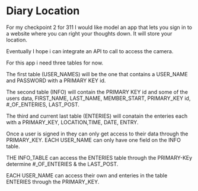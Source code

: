 # Diary Location

  For my checkpoint 2 for 311 I would like model an app that lets you sign in to a website where you can right your thoughts down. It will store your location.
 
 Eventually I hope i can integrate an API to call to access the camera. 
 
 For this app i need three tables for now.
 
 The first table (USER_NAMES) will be the one that contains a USER_NAME and PASSWORD with a PRIMARY KEY id.
 
 The second table (INFO) will contain the PRIMARY KEY id and some of the users data, FIRST_NAME, LAST_NAME, MEMBER_START, PRIMARY_KEY id, #_OF_ENTERIES, LAST_POST.
 
 The third and current last table (ENTERIES) will conatain the enteries each with a PRIMARY_KEY, LOCATION,TIME, DATE, ENTRY.
 
 Once a user is signed in they can only get access to their data through the PRIMARY_KEY.
 EACH USER_NAME can only have one field on the INFO table.
 
 THE INFO_TABLE can access the ENTERIES table through the PRIMARY-KEy determine #_OF_ENTERIES & the LAST_POST.
 
 EACH USER_NAME can access their own and enteries in the table ENTERIES through the PRIMARY_KEY.
 
